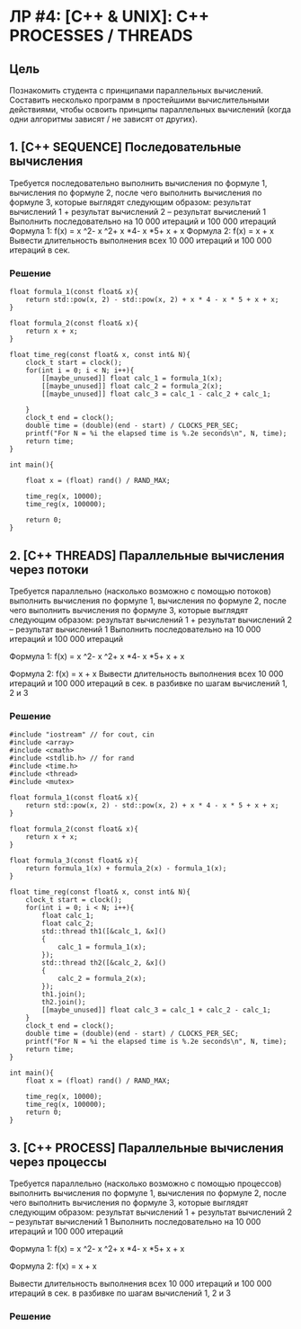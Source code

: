 # ЛР #4: [C++ & UNIX]: C++ PROCESSES / THREADS

## Цель

Познакомить студента с принципами параллельных вычислений. Составить несколько программ в простейшими вычислительными действиями, чтобы освоить принципы параллельных вычислений (когда одни алгоритмы зависят / не зависят от других).

## **1. [С++ SEQUENCE] Последовательные вычисления**

Требуется последовательно выполнить вычисления по формуле 1, вычисления по формуле 2, после чего выполнить вычисления по формуле 3, которые выглядят следующим образом: результат вычислений 1 + результат вычислений 2 – результат вычислений 1
Выполнить последовательно на 10 000 итераций и 100 000 итераций
Формула 1: f(x) = x ^2- x ^2+ x *4- x *5+ x + x
Формула 2: f(x) = x + x
Вывести длительность выполнения всех 10 000 итераций и 100 000 итераций в сек.

### Решение

```
float formula_1(const float& x){
    return std::pow(x, 2) - std::pow(x, 2) + x * 4 - x * 5 + x + x;
}

float formula_2(const float& x){
    return x + x;
}

float time_reg(const float& x, const int& N){
    clock_t start = clock();
    for(int i = 0; i < N; i++){
        [[maybe_unused]] float calc_1 = formula_1(x);
        [[maybe_unused]] float calc_2 = formula_2(x);
        [[maybe_unused]] float calc_3 = calc_1 - calc_2 + calc_1;

    }
    clock_t end = clock();
    double time = (double)(end - start) / CLOCKS_PER_SEC;
    printf("For N = %i the elapsed time is %.2e seconds\n", N, time);
    return time;
}

int main(){
    
    float x = (float) rand() / RAND_MAX;

    time_reg(x, 10000);
    time_reg(x, 100000);

    return 0;
}
```

## **2. [C++ THREADS] Параллельные вычисления через потоки**

Требуется параллельно (насколько возможно с помощью потоков) выполнить вычисления по формуле 1, вычисления по формуле 2, после чего выполнить вычисления по формуле 3, которые выглядят следующим образом: результат вычислений 1 + результат вычислений 2 – результат вычислений 1
Выполнить последовательно на 10 000 итераций и 100 000 итераций

Формула 1: f(x) = x ^2- x ^2+ x *4- x *5+ x + x

Формула 2: f(x) = x + x
Вывести длительность выполнения всех 10 000 итераций и 100 000 итераций в сек. в разбивке по шагам вычислений 1, 2 и 3

### Решение

```
#include "iostream" // for cout, cin
#include <array>
#include <cmath>
#include <stdlib.h> // for rand
#include <time.h> 
#include <thread>
#include <mutex>

float formula_1(const float& x){
    return std::pow(x, 2) - std::pow(x, 2) + x * 4 - x * 5 + x + x;
}

float formula_2(const float& x){
    return x + x;
}

float formula_3(const float& x){
    return formula_1(x) + formula_2(x) - formula_1(x);
}

float time_reg(const float& x, const int& N){
    clock_t start = clock();
    for(int i = 0; i < N; i++){
        float calc_1;
        float calc_2;
        std::thread th1([&calc_1, &x]()
        {
            calc_1 = formula_1(x);
        });
        std::thread th2([&calc_2, &x]()
        {
            calc_2 = formula_2(x);
        });
        th1.join();
        th2.join();
        [[maybe_unused]] float calc_3 = calc_1 + calc_2 - calc_1; 
    }
    clock_t end = clock();
    double time = (double)(end - start) / CLOCKS_PER_SEC;
    printf("For N = %i the elapsed time is %.2e seconds\n", N, time);
    return time;
}

int main(){
    float x = (float) rand() / RAND_MAX;

    time_reg(x, 10000);
    time_reg(x, 100000);
    return 0;
}
```

## **3. [C++ PROCESS] Параллельные вычисления через процессы**

Требуется параллельно (насколько возможно с помощью процессов) выполнить вычисления по формуле 1, вычисления по формуле 2, после чего выполнить вычисления по формуле 3, которые выглядят следующим образом: результат вычислений 1 + результат вычислений 2 – результат вычислений 1
Выполнить последовательно на 10 000 итераций и 100 000 итераций

Формула 1: f(x) = x ^2- x ^2+ x *4- x *5+ x + x

Формула 2: f(x) = x + x

Вывести длительность выполнения всех 10 000 итераций и 100 000 итераций в сек. в разбивке по шагам вычислений 1, 2 и 3

### Решение

